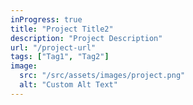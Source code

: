 ```yaml
---
inProgress: true
title: "Project Title2"
description: "Project Description"
url: "/project-url"
tags: ["Tag1", "Tag2"]
image:
  src: "/src/assets/images/project.png"
  alt: "Custom Alt Text"
---
```

